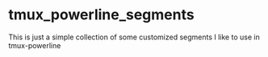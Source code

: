 # tmux_powerline_segments

This is just a simple collection of some customized segments I like to use in tmux-powerline
